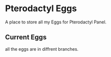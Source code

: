 # Pterodactyl Eggs
A place to store all my Eggs for Pterodactyl Panel.
## Current Eggs
all the eggs are in diffrent branches.
